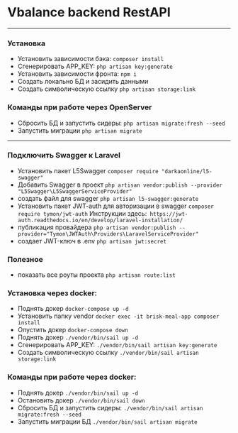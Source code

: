 # Vbalance backend RestAPI

---

### Установка

-   Установить зависимости бэка: `composer install`
-   Сгенерировать APP_KEY: `php artisan key:generate`
-   Установить зависимости фронта: `npm i`
-   Создать локально БД и засидить данными
-   Создать символическую ссылку `php artisan storage:link`

### Команды при работе через OpenServer

-   Сбросить БД и запустить сидеры: `php artisan migrate:fresh --seed`
-   Запустить миграции `php artisan migrate`

---

### Подключить Swagger к Laravel

-   Установить пакет L5Swagger `composer require "darkaonline/l5-swagger"`
-   Добавить Swagger в проект `php artisan vendor:publish --provider "L5Swagger\L5SwaggerServiceProvider"`
-   создать файл для swagger `php artisan l5-swagger:generate`
-   Установить пакет JWT-auth для авторизации в swagger `composer require tymon/jwt-auth`
    Инструкции здесь:` https://jwt-auth.readthedocs.io/en/develop/laravel-installation/`
-   публикация провайдера `php artisan vendor:publish --provider="Tymon\JWTAuth\Providers\LaravelServiceProvider"`
-   создает JWT-ключ в .env `php artisan jwt:secret`

### Полезное

-   показать все роуты проекта `php artisan route:list`

### Установка через docker:

-   Поднять докер `docker-compose up -d`
-   Установить папку vendor `docker exec -it brisk-meal-app composer install`
-   Опустить докер `docker-compose down`
-   Поднять докер `./vendor/bin/sail up -d`
-   Сгенерировать APP_KEY: `./vendor/bin/sail artisan key:generate`
-   Создать символическую ссылку `./vendor/bin/sail artisan storage:link`

### Команды при работе через docker:

-   Поднять докер `./vendor/bin/sail up -d`
-   Остановить докер `./vendor/bin/sail down`
-   Сбросить БД и запустить сидеры: `./vendor/bin/sail artisan migrate:fresh --seed`
-   Запустить миграции БД `./vendor/bin/sail artisan migrate`

